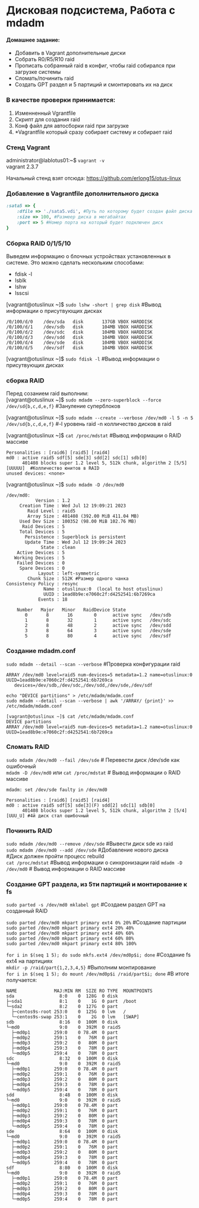 # Дисковая подсистема, Работа с mdadm

#### Домашнее задание:
- Добавить в Vagrant дополнительные диски
- Собрать R0/R5/R10 raid
- Прописать собранный raid в конфиг, чтобы raid собирался при загрузке системы
- Сломать/починить raid
- Создать GPT раздел и 5 партиций и смонтировать их на диск

### В качестве проверки принимается: 
1. Изменненный Vgrantfile 
2. Скрипт для создания raid
3. Конф файл для автосборки raid при загрузке
4. *Vagrantfile который сразу собирает систему и собирает raid

### Стенд Vagrant
administrator@lablotus01:~$ `vagrant -v`   
vagrant 2.3.7

Начальный стенд взят отсюда: https://github.com/erlong15/otus-linux  

### Добавление в Vagrantfile дополнительного диска
```ruby
:sata5 => {
	:dfile => './sata5.vdi', #Путь по которому будет создан файл диска
	:size => 100, #Размеер диска в мегабайтах
	:port => 5 #Номер порта на который будет подключен диск
}
```

### Сборка RAID 0/1/5/10
Выведем информацию о блочных устройствах установленных в системе.  Это можно сделать нескольким способами:  
- fdisk -l  
- lsblk  
- lshw  
- lsscsi  
   
[vagrant@otuslinux ~]$ `sudo lshw -short | grep disk`  #Вывод информации о присутвующих дисках
```
/0/100/d/0    /dev/sda   disk       137GB VBOX HARDDISK  
/0/100/d/1    /dev/sdb   disk       104MB VBOX HARDDISK  
/0/100/d/2    /dev/sdc   disk       104MB VBOX HARDDISK  
/0/100/d/3    /dev/sdd   disk       104MB VBOX HARDDISK  
/0/100/d/4    /dev/sde   disk       104MB VBOX HARDDISK  
/0/100/d/5    /dev/sdf   disk       104MB VBOX HARDDISK  
```

[vagrant@otuslinux ~]$ `sudo fdisk -l` #Вывод информации о присутвующих дисках

### сборка RAID
Перед созанием raid выполним:  
[vagrant@otuslinux ~]$ `sudo mdadm --zero-superblock --force /dev/sd{b,c,d,e,f}` #Зануление суперблоков  

[vagrant@otuslinux ~]$ `sudo mdadm --create --verbose /dev/md0 -l 5 -n 5 /dev/sd{b,c,d,e,f}` #-l уровень raid -n колличество дисков в raid

[vagrant@otuslinux ~]$ `cat /proc/mdstat` #Вывод информации о RAID массиве
```
Personalities : [raid6] [raid5] [raid4] 
md0 : active raid5 sdf[5] sde[3] sdd[2] sdc[1] sdb[0]
      401408 blocks super 1.2 level 5, 512k chunk, algorithm 2 [5/5] [UUUUU]  #Колличество юнитов в RAID
unused devices: <none>
```

[vagrant@otuslinux ~]$ `sudo mdadm -D /dev/md0`
```
/dev/md0:
           Version : 1.2
     Creation Time : Wed Jul 12 19:09:21 2023
        Raid Level : raid5
        Array Size : 401408 (392.00 MiB 411.04 MB)
     Used Dev Size : 100352 (98.00 MiB 102.76 MB)
      Raid Devices : 5
     Total Devices : 5
       Persistence : Superblock is persistent
       Update Time : Wed Jul 12 19:09:24 2023
             State : clean 
    Active Devices : 5
   Working Devices : 5
    Failed Devices : 0
     Spare Devices : 0
            Layout : left-symmetric
        Chunk Size : 512K #Размер одного чанка
Consistency Policy : resync
              Name : otuslinux:0  (local to host otuslinux)
              UUID : 1ead8b9e:e7060c2f:d4252541:6b7269ca
            Events : 18

    Number   Major   Minor   RaidDevice State
       0       8       16        0      active sync   /dev/sdb
       1       8       32        1      active sync   /dev/sdc
       2       8       48        2      active sync   /dev/sdd
       3       8       64        3      active sync   /dev/sde
       5       8       80        4      active sync   /dev/sdf
```

### Создание mdadm.conf 
`sudo mdadm --detail --scan --verbose` #Проверка конфигурации raid
```
ARRAY /dev/md0 level=raid5 num-devices=5 metadata=1.2 name=otuslinux:0 UUID=1ead8b9e:e7060c2f:d4252541:6b7269ca
   devices=/dev/sdb,/dev/sdc,/dev/sdd,/dev/sde,/dev/sdf
```

`echo "DEVICE partitions" > /etc/mdadm/mdadm.conf`  
`sudo mdadm --detail --scan --verbose | awk '/ARRAY/ {print}' >> /etc/mdadm/mdadm.conf`
```
[vagrant@otuslinux ~]$ cat /etc/mdadm/mdadm.conf 
DEVICE partitions
ARRAY /dev/md0 level=raid5 num-devices=5 metadata=1.2 name=otuslinux:0 UUID=1ead8b9e:e7060c2f:d4252541:6b7269ca
```

### Сломать RAID
`sudo mdadm /dev/md0 --fail /dev/sde` # Перевести диск /dev/sde как ошибочный   
`mdadm -D /dev/md0` или `cat /proc/mdstat` # Вывод информации о RAID массиве  
```
mdadm: set /dev/sde faulty in /dev/md0
```
```
Personalities : [raid6] [raid5] [raid4] 
md0 : active raid5 sdf[5] sde[3](F) sdd[2] sdc[1] sdb[0]
      401408 blocks super 1.2 level 5, 512k chunk, algorithm 2 [5/4] [UUU_U] #4й диск стал ошибочный
```

### Починить RAID
`sudo mdadm /dev/md0 --remove /dev/sde` #Вывести диск sde из raid  
`sudo mdadm /dev/md0 --add /dev/sde` #Добавление нового диска  
#Диск должен пройти процесс rebuild  
`cat /proc/mdstat` #Вывод информации о синхронизации raid
`mdadm -D /dev/md0` # Вывод информации о RAID массиве

### Создание GPT раздела, из 5ти партиций и монтирование к fs
`sudo parted -s /dev/md0 mklabel gpt` #Создаем раздел GPT на созданный RAID   

`sudo parted /dev/md0 mkpart primary ext4 0% 20%`  #Создание партиции  
`sudo parted /dev/md0 mkpart primary ext4 20% 40%`  
`sudo parted /dev/md0 mkpart primary ext4 40% 60%`  
`sudo parted /dev/md0 mkpart primary ext4 60% 80%`  
`sudo parted /dev/md0 mkpart primary ext4 80% 100%`  

`for i in $(seq 1 5); do sudo mkfs.ext4 /dev/md0p$i; done` #Создание fs ext4 на партициях  
`mkdir -p /raid/part{1,2,3,4,5}` #Выполним монтирование  
`for i in $(seq 1 5); do mount /dev/md0p$i /raid/part$i; done`
#В итоге получается:
```
NAME              MAJ:MIN RM  SIZE RO TYPE  MOUNTPOINTS
sda                 8:0    0  128G  0 disk  
├─sda1              8:1    0    1G  0 part  /boot
└─sda2              8:2    0  127G  0 part  
  ├─centos9s-root 253:0    0  125G  0 lvm   /
  └─centos9s-swap 253:1    0    2G  0 lvm   [SWAP]
sdb                 8:16   0  100M  0 disk  
└─md0               9:0    0  392M  0 raid5 
  ├─md0p1         259:0    0 78.4M  0 part  
  ├─md0p2         259:1    0   76M  0 part  
  ├─md0p3         259:2    0   80M  0 part  
  ├─md0p4         259:3    0   78M  0 part  
  └─md0p5         259:4    0   78M  0 part  
sdc                 8:32   0  100M  0 disk  
└─md0               9:0    0  392M  0 raid5 
  ├─md0p1         259:0    0 78.4M  0 part  
  ├─md0p2         259:1    0   76M  0 part  
  ├─md0p3         259:2    0   80M  0 part  
  ├─md0p4         259:3    0   78M  0 part  
  └─md0p5         259:4    0   78M  0 part  
sdd                 8:48   0  100M  0 disk  
└─md0               9:0    0  392M  0 raid5 
  ├─md0p1         259:0    0 78.4M  0 part  
  ├─md0p2         259:1    0   76M  0 part  
  ├─md0p3         259:2    0   80M  0 part  
  ├─md0p4         259:3    0   78M  0 part  
  └─md0p5         259:4    0   78M  0 part  
sde                 8:64   0  100M  0 disk  
└─md0               9:0    0  392M  0 raid5 
  ├─md0p1         259:0    0 78.4M  0 part  
  ├─md0p2         259:1    0   76M  0 part  
  ├─md0p3         259:2    0   80M  0 part  
  ├─md0p4         259:3    0   78M  0 part  
  └─md0p5         259:4    0   78M  0 part  
sdf                 8:80   0  100M  0 disk  
└─md0               9:0    0  392M  0 raid5 
  ├─md0p1         259:0    0 78.4M  0 part  
  ├─md0p2         259:1    0   76M  0 part  
  ├─md0p3         259:2    0   80M  0 part  
  ├─md0p4         259:3    0   78M  0 part  
  └─md0p5         259:4    0   78M  0 part 
```


